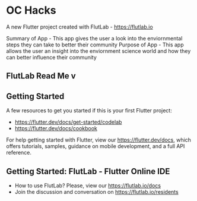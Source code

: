 # OC Hacks

A new Flutter project created with FlutLab - https://flutlab.io

Summary of App - This app gives the user a look into the enviornmental steps they can take to better their community
Purpose of App - This app allows the user an insight into the enviornment science world and how they can better influence their community

## FlutLab Read Me v
## Getting Started

A few resources to get you started if this is your first Flutter project:

- https://flutter.dev/docs/get-started/codelab
- https://flutter.dev/docs/cookbook

For help getting started with Flutter, view our
https://flutter.dev/docs, which offers tutorials,
samples, guidance on mobile development, and a full API reference.

## Getting Started: FlutLab - Flutter Online IDE

- How to use FlutLab? Please, view our https://flutlab.io/docs
- Join the discussion and conversation on https://flutlab.io/residents
